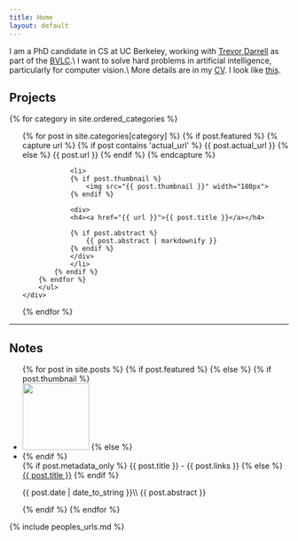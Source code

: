 ```yaml
---
title: Home
layout: default
---
```

I am a PhD candidate in CS at UC Berkeley, working with [Trevor Darrell](http://www.eecs.berkeley.edu/~trevor/) as part of the [BVLC](http://bvlc.eecs.berkeley.edu/).\\
I want to solve hard problems in artificial intelligence, particularly for computer vision.\\
More details are in my [CV](/sergey_karayev_cv.pdf).
I look like [this](/images/mexico_getting_my_picture_taken.jpg).

## Projects

<div class="grid">
{% for category in site.ordered_categories %}
    <div class="unit one-of-two">
        <ul class="projects">
        {% for post in site.categories[category] %}
            {% if post.featured %}
                {% capture url %}
                    {% if post contains 'actual_url' %}
                        {{ post.actual_url }}
                    {% else %}
                        {{ post.url }}
                    {% endif %}
                {% endcapture %}

                <li>
                {% if post.thumbnail %}
                    <img src="{{ post.thumbnail }}" width="180px">
                {% endif %}

                <div>
                <h4><a href="{{ url }}">{{ post.title }}</a></h4>

                {% if post.abstract %}
                    {{ post.abstract | markdownify }}
                {% endif %}
                </div>
                </li>
            {% endif %}
        {% endfor %}
        </ul>
    </div>
{% endfor %}
</div>

---

<!-- ## Code

<ul class="projects notes">
    <li class="nothumb"><div>
    <span class="sans" markdown="1">
        [Vislab](http://sergeykarayev.com/vislab): Python code for visual recognition.
    </span>
    <p markdown="1">
        Code initially written for the [Image Style Recognition](/recognizing-image-style) project.
    </p>
    </div></li>
</ul>

--- -->

## Notes

<ul class="projects notes">
{% for post in site.posts %}
    {% if post.featured %}
    {% else %}
        {% if post.thumbnail %}
            <li>
            <img src="{{ post.thumbnail }}" width="120px" />
        {% else %}
            <li class="nothumb">
        {% endif %}
        <div>
        <span class="sans">
        {% if post.metadata_only %}
            <span markdown="1">{{ post.title }} - {{ post.links }}</span>
        {% else %}
            <span markdown="1"><a href="{{ post.url }}">{{ post.title }}</a></span>
        {% endif %}
        </span>
        <p markdown="1">
        {{ post.date | date_to_string }}\\
        {{ post.abstract }}
        </p>
        </div>
        </li>
    {% endif %}
{% endfor %}
</ul>

{% include peoples_urls.md %}
